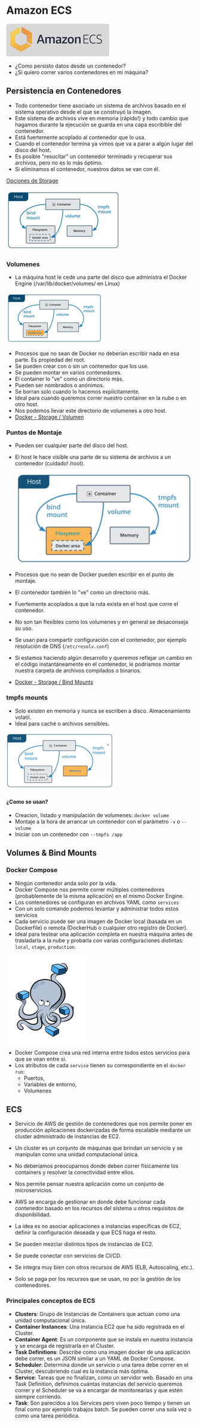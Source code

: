 # Amazon ECS
![](images/08-ECS/aws-ecs.png)

- ¿Como persisto datos desde un contenedor?
- ¿Si quiero correr varios contenedores en mi máquina?

## Persistencia en Contenedores
- Todo contenedor tiene asociado un sistema de archivos basado en el sistema operativo desde el que se construyó la imagen.
- Este sistema de archivos vive en memoria (rápido!) y todo cambio que hagamos durante la ejecución se guarda en una capa escribible del contenedor.
- Está fuertemente acoplado al contenedor que lo usa.
- Cuando el contenedor termina ya vimos que va a parar a algún lugar del disco del host.
- Es posible "resucitar" un contenedor terminado y recuperar sus archivos, pero no es lo más óptimo.
- Si eliminamos el contenedor, nuestros datos se van con él.

[Opciones de Storage](https://docs.docker.com/storage/)

![](images/08-ECS/storages-containers.png)

### Volumenes
- La máquina host le cede una parte del disco que administra el Docker Engine (/var/lib/docker/volumes/ en Linux)

![](images/08-ECS/volumenes.png)

- Procesos que no sean de Docker no deberían escribir nada en esa parte. Es propiedad del root.
- Se pueden crear con o sin un contenedor que los use.
- Se pueden montar en varios contenedores.
- El container lo "ve" como un directorio más.
- Pueden ser nombrados o anónimos.
- Se borran solo cuando lo hacemos explícitamente.
- Ideal para cuando queremos correr nuestro container en la nube o en otro host.
- Nos podemos llevar este directorio de volumenes a otro host.
- [Docker - Storage / Volumen](https://docs.docker.com/storage/volumes/)

### Puntos de Montaje
- Pueden ser cualquier parte del disco del host.
- El host le hace visible una parte de su sistema de archivos a un contenedor (cuidado! /root).
    
    ![](images/08-ECS/punto-montaje.png)
    
- Procesos que no sean de Docker pueden escribir en el punto de montaje.
- El contenedor también lo "ve" como un directorio más.
- Fuertemente acoplados a que la ruta exista en el host que corre el contenedor.
- No son tan flexibles como los volumenes y en general se desaconseja su uso.
- Se usan para compartir configuración con el contenedor, por ejemplo resolución de DNS (`/etc/resolv.conf`)
- Si estamos haciendo algún desarrollo y queremos reflejar un cambio en el código instantáneamente en el contenedor, le podriamos montar nuestra carpeta de archivos compilados o binarios.
- [Docker - Storage / Bind Mounts](https://docs.docker.com/storage/bind-mounts/)

### tmpfs mounts
- Solo existen en memoria y nunca se escriben a disco. Almacenamiento volatil.
- Ideal para caché o archivos sensibles.

![](images/08-ECS/tmpfs-mounts.png)

#### ¿Como se usan?
- Creacion, listado y manipulación de volumenes: `docker volume`
- Montaje a la hora de arrancar un contenedor con el parámetro `-v` o `--volume`
- Iniciar con un contenedor con `--tmpfs /app`

##  Volumes & Bind Mounts
### Docker Compose
- Ningún contenedor anda solo por la vida.
- Docker Compose nos permite correr múltiples contenedores (probablemente de la misma aplicación) en el mismo Docker Engine.
- Los contenedores se configuran en archivos YAML como `services`
- Con un solo comando podemos levantar y administrar todos estos servicios
- Cada servicio puede ser una imagen de Docker local (basada en un Dockerfile) o remota (DockerHub o cualquier otro registro de Docker).
- Ideal para testear una aplicación completa en nuestra máquina antes de trasladarla a la nube y probarla con varias configuraciones distintas: `local`, `stage`, `production`.

![](images/08-ECS/docker-compose.png)

- Docker Compose crea una red interna entre todos estos servicios para que se vean entre si.
- Los atributos de cada `service` tienen su correspondiente en el `docker run`: 
    - Puertos, 
    - Variables de entorno, 
    - Volumenes

## ECS
- Servicio de AWS de gestión de contenedores que nos permite poner en producción aplicaciones dockerizadas de forma escalable mediante un cluster administrado de instancias de EC2.
- Un cluster es un conjunto de máquinas que brindan un servicio y se manipulan como una unidad computacional única.
- No deberíamos preocuparnos donde deben correr físicamente los containers y resolver la conectividad entre ellos.

- Nos permite pensar nuestra aplicación como un conjunto de microservicios.
- AWS se encarga de gestionar en donde debe funcionar cada contenedor basado en los recursos del sistema u otros requisitos de disponibilidad.
- La idea es no asociar aplicaciones a instancias específicas de EC2, definir la configuración deseada y que ECS haga el resto.
- Se pueden mezclar distintos tipos de instancias de EC2.

- Se puede conectar con servicios de CI/CD.
- Se integra muy bien con otros recursos de AWS (ELB, Autoscaling, etc.).
- Solo se paga por los recursos que se usan, no por la gestión de los contenedores.

### Principales conceptos de ECS
- **Clusters**: Grupo de Instancias de Containers que actúan como una unidad computacional única.
- **Container Instances**: Una instancia EC2 que ha sido registrada en el Cluster.
- **Container Agent**: Es un componente que se instala en nuestra instancia y se encarga de registrarla en el Cluster.
- **Task Definitions**: Describe como una imagen docker de una aplicación debe correr, es un JSON similar a un YAML de Docker Compose.
- **Scheduler**: Determina donde un servicio o una tarea debe correr en el Cluster, descubriendo cual es la instancia más óptima.
- **Service**: Tareas que no finalizan, como un servidor web. Basado en una Task Definition, definimos cuántas instancias del servicio queremos correr y el Scheduler se va a encargar de monitorearlas y que estén siempre corriendo.
- **Task**: Son parecidos a los Services pero viven poco tiempo y tienen un final como por ejemplo trabajos batch. Se pueden correr una sola vez o como una tarea periódica.